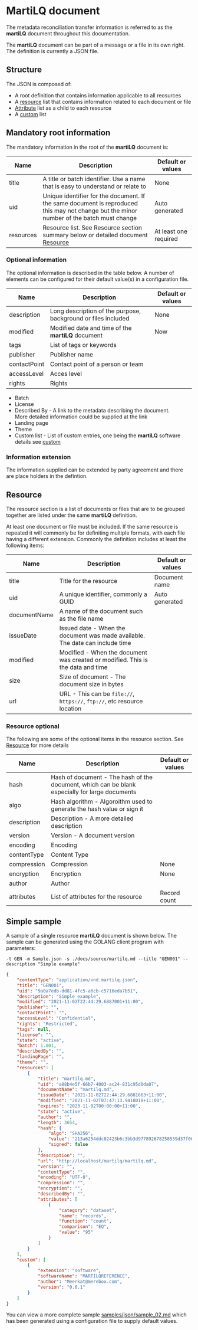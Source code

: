 # MartiLQ document

The metadata reconciliation transfer information is referred
to as the **martiLQ** document throughout this documentation.

The **martiLQ** document can be part of a message or a file
in its own right. The definition is currently a JSON file.

## Structure

The JSON is composed of:

* A root definition that contains information applicable to all reosurces
* A [resource](resources.md) list that contains information related
  to each document or file
* [Attribute](attributes.md) list as a child to each resource
* A [custom](custom.md) list 

## Mandatory root information

The mandatory information in the root of the **martiLQ** document is:

Name|Description|Default or values
---|---|---
title|A title or batch identifier. Use a name that is easy to understand or relate to|None
uid|Unique identifier for the document.  If the same document is reproduced this may not change but the minor number of the batch must change|Auto generated
resources|Resource list. See Resource section summary below or detailed document [Resource](resources.md)|At least one required

### Optional information


The optional information is described in the table below.  A number of elements can be configured for their
default value(s) in a configuration file.

Name|Description|Default or values
---|---|--
description|Long description of the purpose, background or files included|None
modified|Modified date and time of the **martiLQ** document|Now
tags|List of tags or keywords|
publisher|Publisher name|
contactPoint|Contact point of a person or team|
accessLevel|Acces level|
rights|Rights|

* Batch
* License
* Described By - A link to the metadata describing the document.  
   More detailed information could be supplied at the link
* Landing page
* Theme
* Custom list - List of custom entries, one being the **martiLQ** software details
  see [custom](custom.md)

### Information extension

The information supplied can be extended by party agreement and there
are place holders in the defintion.

## Resource 

The resource section is a list of documents or files that are to be grouped
together are listed under the same **martiLQ** definition.

At least one document or file must be included.  If the same resource is repeated 
it will commonly be for definiting multiple formats, with each file having a 
different extension.  Commonly the definition includes at least the following
items:

Name|Description|Default or values
---|---|--
title|Title for the resource|Document name
uid|A unique identifier, commonly a GUID|Auto generated
documentName|A name of the document such as the file name
issueDate|Issued date - When the document was made available. The date can include time 
modified|Modified - When the document was created or modified.  This is the data and time
size|Size of document - The document size in bytes
url|URL - This can be ``file://``, ``https://``, ``ftp://``, etc resource location

### Resource optional

The following are some of the optional items in the resource section.  See [Resource](resources.md)
for more details

Name|Description|Default or values
---|---|--
hash|Hash of document - The hash of the document, which can be blank especially for large documents
algo|Hash algorithm - Algoroithm used to generate the hash value or sign it
description|Description - A more detailed description 
version|Version - A document version
encoding|Encoding
contentType|Content Type 
compression|Compression|None
encryption|Encryption|None
author|Author
attributes|List of attributes for the resource|Record count

## Simple sample

A sample of a single resource **martiLQ** document is shown below.  The
sample can be generated using the GOLANG client program with parameters:

```
-t GEN -m Sample.json -s ./docs/source/martilq.md --title "GEN001" --description "Simple example"
```

```json
{
    "contentType": "application/vnd.martilq.json",
    "title": "GEN001",
    "uid": "9a0a7edb-dd81-4fc5-a6cb-c5716eda7b51",
    "description": "Simple example",
    "modified": "2021-11-02T22:44:29.6887001+11:00",
    "publisher": "",
    "contactPoint": "",
    "accessLevel": "Confidential",
    "rights": "Restricted",
    "tags": null,
    "license": "",
    "state": "active",
    "batch": 1.001,
    "describedBy": "",
    "landingPage": "",
    "theme": "",
    "resources": [
        {
            "title": "martilq.md",
            "uid": "a88b4e5f-66b7-4003-ac24-831c95d0da07",
            "documentName": "martilq.md",
            "issueDate": "2021-11-02T22:44:29.6881663+11:00",
            "modified": "2021-11-02T07:47:13.9410018+11:00",
            "expires": "2023-11-02T00:00:00+11:00",
            "state": "active",
            "author": "",
            "length": 3654,
            "hash": {
                "algo": "SHA256",
                "value": "213a6254ddc02423b6c3bb3d977892678258539d37f06410ef18d27c14ffa821",
                "signed": false
            },
            "description": "",
            "url": "http://localhost/martilq/martilq.md",
            "version": "",
            "contentType": "",
            "encoding": "UTF-8",
            "compression": "",
            "encryption": "",
            "describedBy": "",
            "attributes": [
                {
                    "category": "dataset",
                    "name": "records",
                    "function": "count",
                    "comparison": "EQ",
                    "value": "95"
                }
            ]
        }
    ],
    "custom": [
        {
            "extension": "software",
            "softwareName": "MARTILQREFERENCE",
            "author": "Meerkat@merebox.com",
            "version": "0.0.1"
        }
    ]
}
```

You can view a more complete sample [samples/json/sample_02.md](samples/json/sample_02.md)
which has been generated using a configuration file to supply default values.

